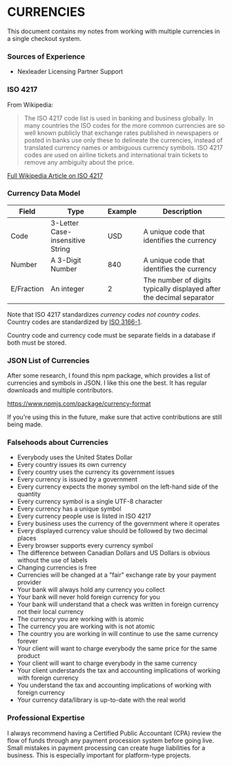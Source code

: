 CURRENCIES
==========

This document contains my notes from working with multiple currencies in a single checkout system.

### Sources of Experience

- Nexleader Licensing Partner Support

### ISO 4217

From Wikipedia:

>The ISO 4217 code list is used in banking and business globally. In many countries the ISO codes for the more common currencies are so well known publicly that exchange rates published in newspapers or posted in banks use only these to delineate the currencies, instead of translated currency names or ambiguous currency symbols. ISO 4217 codes are used on airline tickets and international train tickets to remove any ambiguity about the price.

[Full Wikipedia Article on ISO 4217](https://en.wikipedia.org/wiki/ISO_4217)

### Currency Data Model

|Field     |Type                            |Example|Description                                                         |
|----------|--------------------------------|-------|--------------------------------------------------------------------|
|Code      |3-Letter Case-insensitive String|USD    |A unique code that identifies the currency                          |
|Number    |A 3-Digit Number                |840    |A unique code that identifies the currency                          |
|E/Fraction|An integer                      |2      |The number of digits typically displayed after the decimal separator|

Note that ISO 4217 standardizes _currency codes_ *not* _country codes_. Country codes are standardized by [ISO 3166-1](https://en.wikipedia.org/wiki/ISO_3166-1).

Country code and currency code must be separate fields in a database if both must be stored.

### JSON List of Currencies

After some research, I found this npm package, which provides a list of currencies and symbols in JSON. I like this one the best. It has regular downloads and multiple contributors.

https://www.npmjs.com/package/currency-format

If you're using this in the future, make sure that active contributions are still being made.

### Falsehoods about Currencies

- Everybody uses the United States Dollar
- Every country issues its own currency
- Every country uses the currency its government issues
- Every currency is issued by a government
- Every currency expects the money symbol on the left-hand side of the quantity
- Every currency symbol is a single UTF-8 character
- Every currency has a unique symbol
- Every currency people use is listed in ISO 4217
- Every business uses the currency of the government where it operates
- Every displayed currency value should be followed by two decimal places
- Every browser supports every currency symbol
- The difference between Canadian Dollars and US Dollars is obvious without the use of labels
- Changing currencies is free
- Currencies will be changed at a "fair" exchange rate by your payment provider
- Your bank will always hold any currency you collect
- Your bank will never hold foreign currency for you
- Your bank will understand that a check was written in foreign currency not their local currency
- The currency you are working with is atomic
- The currency you are working with is not atomic
- The country you are working in will continue to use the same currency forever
- Your client will want to charge everybody the same price for the same product
- Your client will want to charge everybody in the same currency
- Your client understands the tax and accounting implications of working with foreign currency
- You understand the tax and accounting implications of working with foreign currency
- Your currency data/library is up-to-date with the real world

### Professional Expertise

I always recommend having a Certified Public Accountant (CPA) review the flow of funds through any payment procession system before going live. Small mistakes in payment processing can create huge liabilities for a business. This is especially important for platform-type projects.